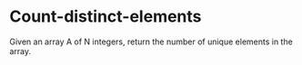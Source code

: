 # Count-distinct-elements
Given an array A of N integers, return the number of unique elements in the array.
